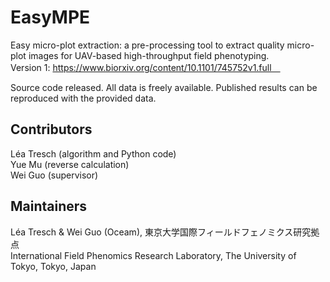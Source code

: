 # EasyMPE
Easy micro-plot extraction: a pre-processing tool to extract quality micro-plot images for UAV-based high-throughput field phenotyping.  
Version 1: https://www.biorxiv.org/content/10.1101/745752v1.full　

Source code released.
All data is freely available. Published results can be reproduced with the provided data.

## Contributors
Léa Tresch (algorithm and Python code)<br/>
Yue Mu (reverse calculation)<br/>
Wei Guo (supervisor)  

## Maintainers
Léa Tresch & Wei Guo (Oceam), 東京大学国際フィールドフェノミクス研究拠点  <br/>
International Field Phenomics Research Laboratory, The University of Tokyo, Tokyo, Japan
